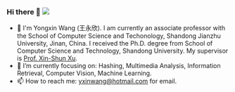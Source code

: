 ### Hi there 👋 ![]( https://visitor-badge.glitch.me/badge?page_id=yxinwang.homepage)

- 🔭 I'm Yongxin Wang (王永欣). I am currently an associate professor with the School of Computer Science and Techonology, Shandong Jianzhu University, Jinan, China. I received the Ph.D. degree from School of Computer Science and Technology, Shandong University. My supervisor is [Prof. Xin-Shun Xu](http://mima.sdu.edu.cn/Members/xinshunxu/index.htm).
- 🌱 I’m currently focusing on: Hashing, Multimedia Analysis, Information Retrieval, Computer Vision, Machine Learning.
- 📫 How to reach me: yxinwang@hotmail.com for email.

<!--
**yxinwang/yxinwang** is a ✨ _special_ ✨ repository because its `README.md` (this file) appears on your GitHub profile.
Here are some ideas to get you started:
- 👯 I will graduate in June, 2021. I'm currently looking for a post-doc position or full-time job.
- 🤔 I’m looking for help with ...
- 💬 Ask me about ...
- 😄 Pronouns: ...
- ⚡ Fun fact: ...
-->
